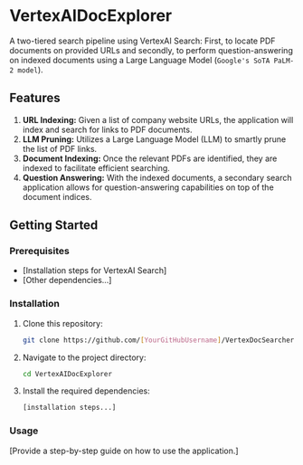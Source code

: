 # VertexAIDocExplorer

A two-tiered search pipeline using VertexAI Search: First, to locate PDF documents on provided URLs and secondly, to perform question-answering on indexed documents using a Large Language Model (`Google's SoTA PaLM-2 model`).

## Features

1. **URL Indexing:** Given a list of company website URLs, the application will index and search for links to PDF documents.
2. **LLM Pruning:** Utilizes a Large Language Model (LLM) to smartly prune the list of PDF links.
3. **Document Indexing:** Once the relevant PDFs are identified, they are indexed to facilitate efficient searching.
4. **Question Answering:** With the indexed documents, a secondary search application allows for question-answering capabilities on top of the document indices.

## Getting Started

### Prerequisites

- [Installation steps for VertexAI Search]
- [Other dependencies...]

### Installation

1. Clone this repository:
   ```bash
   git clone https://github.com/[YourGitHubUsername]/VertexDocSearcher.git
   ```

2. Navigate to the project directory:
   ```bash
   cd VertexAIDocExplorer
   ```

3. Install the required dependencies:
   ```bash
   [installation steps...]
   ```

### Usage

[Provide a step-by-step guide on how to use the application.]